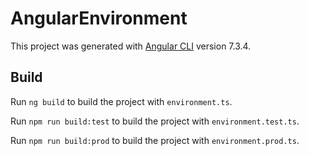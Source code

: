 # AngularEnvironment

This project was generated with [Angular CLI](https://github.com/angular/angular-cli) version 7.3.4.

## Build

Run `ng build` to build the project with `environment.ts`.

Run `npm run build:test` to build the project with `environment.test.ts`.

Run `npm run build:prod` to build the project with `environment.prod.ts`.

